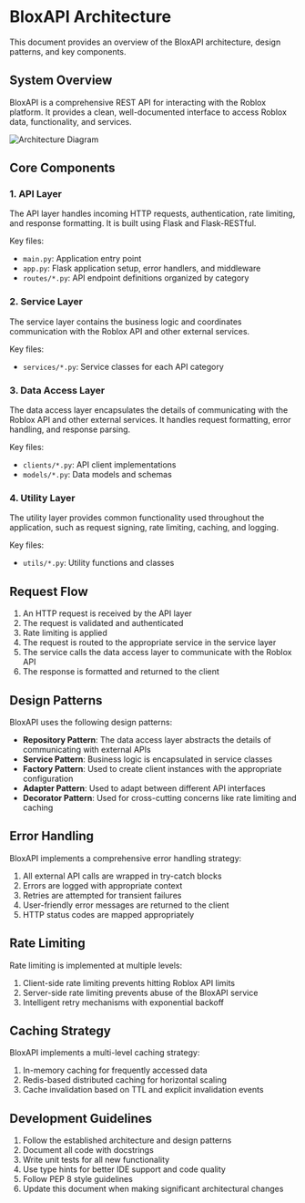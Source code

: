 # BloxAPI Architecture

This document provides an overview of the BloxAPI architecture, design patterns, and key components.

## System Overview

BloxAPI is a comprehensive REST API for interacting with the Roblox platform. It provides a clean, well-documented interface to access Roblox data, functionality, and services.

![Architecture Diagram](docs/images/architecture.svg)

## Core Components

### 1. API Layer

The API layer handles incoming HTTP requests, authentication, rate limiting, and response formatting. It is built using Flask and Flask-RESTful.

Key files:
- `main.py`: Application entry point
- `app.py`: Flask application setup, error handlers, and middleware
- `routes/*.py`: API endpoint definitions organized by category

### 2. Service Layer

The service layer contains the business logic and coordinates communication with the Roblox API and other external services.

Key files:
- `services/*.py`: Service classes for each API category

### 3. Data Access Layer

The data access layer encapsulates the details of communicating with the Roblox API and other external services. It handles request formatting, error handling, and response parsing.

Key files:
- `clients/*.py`: API client implementations
- `models/*.py`: Data models and schemas

### 4. Utility Layer

The utility layer provides common functionality used throughout the application, such as request signing, rate limiting, caching, and logging.

Key files:
- `utils/*.py`: Utility functions and classes

## Request Flow

1. An HTTP request is received by the API layer
2. The request is validated and authenticated
3. Rate limiting is applied
4. The request is routed to the appropriate service in the service layer
5. The service calls the data access layer to communicate with the Roblox API
6. The response is formatted and returned to the client

## Design Patterns

BloxAPI uses the following design patterns:

- **Repository Pattern**: The data access layer abstracts the details of communicating with external APIs
- **Service Pattern**: Business logic is encapsulated in service classes
- **Factory Pattern**: Used to create client instances with the appropriate configuration
- **Adapter Pattern**: Used to adapt between different API interfaces
- **Decorator Pattern**: Used for cross-cutting concerns like rate limiting and caching

## Error Handling

BloxAPI implements a comprehensive error handling strategy:

1. All external API calls are wrapped in try-catch blocks
2. Errors are logged with appropriate context
3. Retries are attempted for transient failures
4. User-friendly error messages are returned to the client
5. HTTP status codes are mapped appropriately

## Rate Limiting

Rate limiting is implemented at multiple levels:

1. Client-side rate limiting prevents hitting Roblox API limits
2. Server-side rate limiting prevents abuse of the BloxAPI service
3. Intelligent retry mechanisms with exponential backoff

## Caching Strategy

BloxAPI implements a multi-level caching strategy:

1. In-memory caching for frequently accessed data
2. Redis-based distributed caching for horizontal scaling
3. Cache invalidation based on TTL and explicit invalidation events

## Development Guidelines

1. Follow the established architecture and design patterns
2. Document all code with docstrings
3. Write unit tests for all new functionality
4. Use type hints for better IDE support and code quality
5. Follow PEP 8 style guidelines
6. Update this document when making significant architectural changes